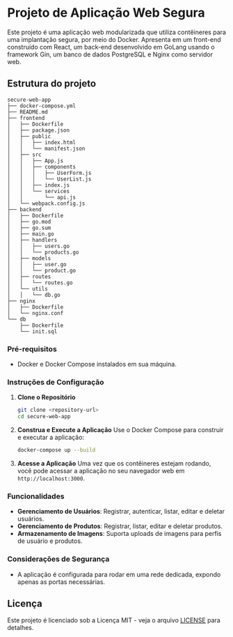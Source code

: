 # Projeto de Aplicação Web Segura

Este projeto é uma aplicação web modularizada que utiliza contêineres para uma implantação segura, por meio do Docker. Apresenta em um front-end construído com React, um back-end desenvolvido em GoLang usando o framework Gin, um banco de dados PostgreSQL e Nginx como servidor web. 

## Estrutura do projeto

```
secure-web-app
├── docker-compose.yml
├── README.md
├── frontend
│   ├── Dockerfile
│   ├── package.json
│   ├── public
│   │   ├── index.html
│   │   └── manifest.json
│   ├── src
│   │   ├── App.js
│   │   ├── components
│   │   │   ├── UserForm.js
│   │   │   └── UserList.js
│   │   ├── index.js
│   │   └── services
│   │       └── api.js
│   └── webpack.config.js
├── backend
│   ├── Dockerfile
│   ├── go.mod
│   ├── go.sum
│   ├── main.go
│   ├── handlers
│   │   ├── users.go
│   │   └── products.go
│   ├── models
│   │   ├── user.go
│   │   └── product.go
│   ├── routes
│   │   └── routes.go
│   └── utils
│   │   └── db.go
├── nginx
│   ├── Dockerfile
│   └── nginx.conf
└── db
    ├── Dockerfile
    └── init.sql
```

### Pré-requisitos

- Docker e Docker Compose instalados em sua máquina.

### Instruções de Configuração

1. **Clone o Repositório**
   ```bash
   git clone <repository-url>
   cd secure-web-app
   ```

2. **Construa e Execute a Aplicação**
   Use o Docker Compose para construir e executar a aplicação:
   ```bash
   docker-compose up --build
   ```

3. **Acesse a Aplicação**
   Uma vez que os contêineres estejam rodando, você pode acessar a aplicação no seu navegador web em `http://localhost:3000`.

### Funcionalidades

- **Gerenciamento de Usuários**: Registrar, autenticar, listar, editar e deletar usuários.
- **Gerenciamento de Produtos**: Registrar, listar, editar e deletar produtos.
- **Armazenamento de Imagens**: Suporta uploads de imagens para perfis de usuário e produtos.

### Considerações de Segurança

- A aplicação é configurada para rodar em uma rede dedicada, expondo apenas as portas necessárias.

## Licença

Este projeto é licenciado sob a Licença MIT - veja o arquivo [LICENSE](LICENSE) para detalhes.